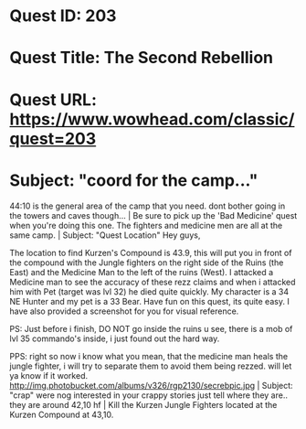 # Quest ID: 203
# Quest Title: The Second Rebellion
# Quest URL: https://www.wowhead.com/classic/quest=203
# Subject: "coord for the camp..."
44:10 is the general area of the camp that you need.
dont bother going in the towers and caves though... | Be sure to pick up the 'Bad Medicine' quest when you're doing this one. The fighters and medicine men are all at the same camp. | Subject: "Quest Location"
Hey guys,

The location to find Kurzen's Compound is 43.9, this will put you in front of the compound with the Jungle fighters on the right side of the Ruins (the East) and the Medicine Man to the left of the ruins (West). I attacked a Medicine man to see the accuracy of these rezz claims and when i attacked him with Pet (target was lvl 32) he died quite quickly. My character is a 34 NE Hunter and my pet is a 33 Bear. Have fun on this quest, its quite easy. I have also provided a screenshot for you for visual reference.

PS: Just before i finish, DO NOT go inside the ruins u see, there is a mob of lvl 35 commando's inside, i just found out the hard way.

PPS: right so now i know what you mean, that the medicine man heals the jungle fighter, i will try to separate them to avoid them being rezzed. will let ya know if it worked.
http://img.photobucket.com/albums/v326/rgp2130/secrebpic.jpg | Subject: "crap"
were nog interested in your crappy stories just tell where they are.. they are around 42,10
hf | Kill the Kurzen Jungle Fighters located at the Kurzen Compound at 43,10.